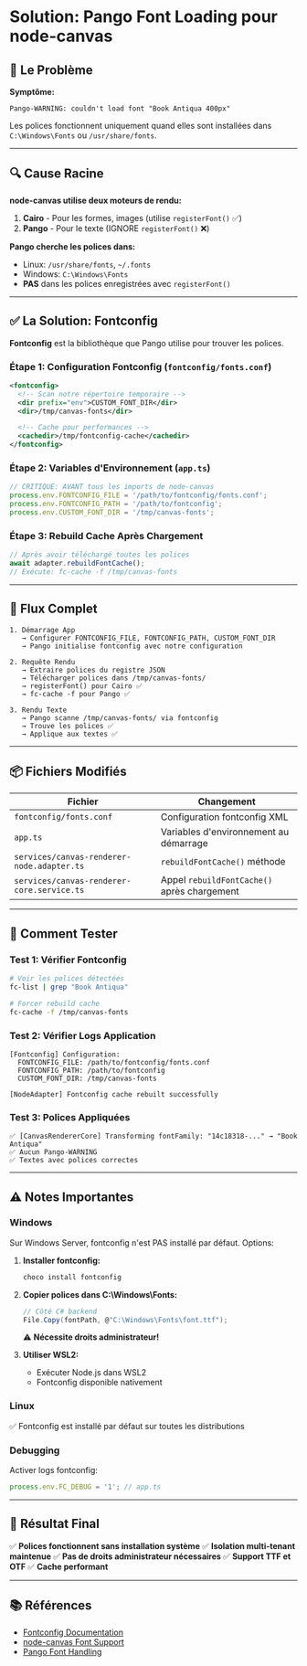 # Solution: Pango Font Loading pour node-canvas

## 🔴 Le Problème

**Symptôme:**
```
Pango-WARNING: couldn't load font "Book Antiqua 400px"
```

Les polices fonctionnent uniquement quand elles sont installées dans `C:\Windows\Fonts` ou `/usr/share/fonts`.

---

## 🔍 Cause Racine

**node-canvas utilise deux moteurs de rendu:**

1. **Cairo** - Pour les formes, images (utilise `registerFont()` ✅)
2. **Pango** - Pour le texte (IGNORE `registerFont()` ❌)

**Pango cherche les polices dans:**
- Linux: `/usr/share/fonts`, `~/.fonts`
- Windows: `C:\Windows\Fonts`
- **PAS** dans les polices enregistrées avec `registerFont()`

---

## ✅ La Solution: Fontconfig

**Fontconfig** est la bibliothèque que Pango utilise pour trouver les polices.

### Étape 1: Configuration Fontconfig (`fontconfig/fonts.conf`)

```xml
<fontconfig>
  <!-- Scan notre répertoire temporaire -->
  <dir prefix="env">CUSTOM_FONT_DIR</dir>
  <dir>/tmp/canvas-fonts</dir>

  <!-- Cache pour performances -->
  <cachedir>/tmp/fontconfig-cache</cachedir>
</fontconfig>
```

### Étape 2: Variables d'Environnement (`app.ts`)

```typescript
// CRITIQUE: AVANT tous les imports de node-canvas
process.env.FONTCONFIG_FILE = '/path/to/fontconfig/fonts.conf';
process.env.FONTCONFIG_PATH = '/path/to/fontconfig';
process.env.CUSTOM_FONT_DIR = '/tmp/canvas-fonts';
```

### Étape 3: Rebuild Cache Après Chargement

```typescript
// Après avoir téléchargé toutes les polices
await adapter.rebuildFontCache();
// Exécute: fc-cache -f /tmp/canvas-fonts
```

---

## 🎯 Flux Complet

```
1. Démarrage App
   → Configurer FONTCONFIG_FILE, FONTCONFIG_PATH, CUSTOM_FONT_DIR
   → Pango initialise fontconfig avec notre configuration

2. Requête Rendu
   → Extraire polices du registre JSON
   → Télécharger polices dans /tmp/canvas-fonts/
   → registerFont() pour Cairo ✅
   → fc-cache -f pour Pango ✅

3. Rendu Texte
   → Pango scanne /tmp/canvas-fonts/ via fontconfig
   → Trouve les polices ✅
   → Applique aux textes ✅
```

---

## 📦 Fichiers Modifiés

| Fichier | Changement |
|---------|-----------|
| `fontconfig/fonts.conf` | Configuration fontconfig XML |
| `app.ts` | Variables d'environnement au démarrage |
| `services/canvas-renderer-node.adapter.ts` | `rebuildFontCache()` méthode |
| `services/canvas-renderer-core.service.ts` | Appel `rebuildFontCache()` après chargement |

---

## 🧪 Comment Tester

### Test 1: Vérifier Fontconfig

```bash
# Voir les polices détectées
fc-list | grep "Book Antiqua"

# Forcer rebuild cache
fc-cache -f /tmp/canvas-fonts
```

### Test 2: Vérifier Logs Application

```
[Fontconfig] Configuration:
  FONTCONFIG_FILE: /path/to/fontconfig/fonts.conf
  FONTCONFIG_PATH: /path/to/fontconfig
  CUSTOM_FONT_DIR: /tmp/canvas-fonts

[NodeAdapter] Fontconfig cache rebuilt successfully
```

### Test 3: Polices Appliquées

```
✅ [CanvasRendererCore] Transforming fontFamily: "14c18318-..." → "Book Antiqua"
✅ Aucun Pango-WARNING
✅ Textes avec polices correctes
```

---

## ⚠️ Notes Importantes

### Windows

Sur Windows Server, fontconfig n'est PAS installé par défaut. Options:

1. **Installer fontconfig:**
   ```powershell
   choco install fontconfig
   ```

2. **Copier polices dans C:\Windows\Fonts:**
   ```csharp
   // Côté C# backend
   File.Copy(fontPath, @"C:\Windows\Fonts\font.ttf");
   ```
   ⚠️ **Nécessite droits administrateur!**

3. **Utiliser WSL2:**
   - Exécuter Node.js dans WSL2
   - Fontconfig disponible nativement

### Linux

✅ Fontconfig est installé par défaut sur toutes les distributions

### Debugging

Activer logs fontconfig:
```typescript
process.env.FC_DEBUG = '1'; // app.ts
```

---

## 🎉 Résultat Final

✅ **Polices fonctionnent sans installation système**
✅ **Isolation multi-tenant maintenue**
✅ **Pas de droits administrateur nécessaires**
✅ **Support TTF et OTF**
✅ **Cache performant**

---

## 📚 Références

- [Fontconfig Documentation](https://www.freedesktop.org/wiki/Software/fontconfig/)
- [node-canvas Font Support](https://github.com/Automattic/node-canvas#registering-and-using-fonts)
- [Pango Font Handling](https://docs.gtk.org/Pango/fonts.html)
